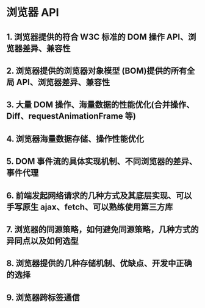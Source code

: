 # 浏览器 API

## 1. 浏览器提供的符合 W3C 标准的 DOM 操作 API、浏览器差异、兼容性

## 2. 浏览器提供的浏览器对象模型 (BOM)提供的所有全局 API、浏览器差异、兼容性

## 3. 大量 DOM 操作、海量数据的性能优化(合并操作、Diff、requestAnimationFrame 等)

## 4. 浏览器海量数据存储、操作性能优化

## 5. DOM 事件流的具体实现机制、不同浏览器的差异、事件代理

## 6. 前端发起网络请求的几种方式及其底层实现、可以手写原生 ajax、fetch、可以熟练使用第三方库

## 7. 浏览器的同源策略，如何避免同源策略，几种方式的异同点以及如何选型

## 8. 浏览器提供的几种存储机制、优缺点、开发中正确的选择

## 9. 浏览器跨标签通信
